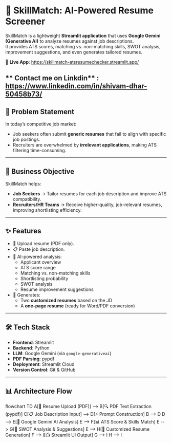 # 🚀 SkillMatch: AI-Powered Resume Screener

SkillMatch is a lightweight **Streamlit application** that uses **Google Gemini (Generative AI)** to analyze resumes against job descriptions.  
It provides ATS scores, matching vs. non-matching skills, SWOT analysis, improvement suggestions, and even generates tailored resumes.

🔗 **Live App**: https://skillmatch-atsresumechecker.streamlit.app/

** Contact me on Linkdin** : https://www.linkedin.com/in/shivam-dhar-50458b73/
---

## 📌 Problem Statement

In today’s competitive job market:
- Job seekers often submit **generic resumes** that fail to align with specific job postings.  
- Recruiters are overwhelmed by **irrelevant applications**, making ATS filtering time-consuming.  

---

## 🎯 Business Objective

SkillMatch helps:
- **Job Seekers** → Tailor resumes for each job description and improve ATS compatibility.  
- **Recruiters/HR Teams** → Receive higher-quality, job-relevant resumes, improving shortlisting efficiency.  

---

## ✨ Features

- 📄 Upload resume (PDF only).  
- 📋 Paste job description.  
- 🤖 AI-powered analysis:  
  - Applicant overview  
  - ATS score range  
  - Matching vs. non-matching skills  
  - Shortlisting probability  
  - SWOT analysis  
  - Resume improvement suggestions  
- 📝 Generates:  
  - Two **customized resumes** based on the JD  
  - A **one-page resume** (ready for Word/PDF conversion)  

---

## 🛠 Tech Stack

- **Frontend**: Streamlit  
- **Backend**: Python  
- **LLM**: Google Gemini (via `google-generativeai`)  
- **PDF Parsing**: pypdf  
- **Deployment**: Streamlit Cloud  
- **Version Control**: Git & GitHub  

---

## 📊 Architecture Flow


flowchart TD
    A[📄 Resume Upload (PDF)] --> B[🔍 PDF Text Extraction (pypdf)]
    C[📋 Job Description Input] --> D[⚡ Prompt Construction]
    B --> D
    D --> E[🤖 Google Gemini AI Analysis]
    E --> F[📊 ATS Score & Skills Match]
    E --> G[📝 SWOT Analysis & Suggestions]
    E --> H[📑 Customized Resume Generation]
    F --> I[📺 Streamlit UI Output]
    G --> I
    H --> I
